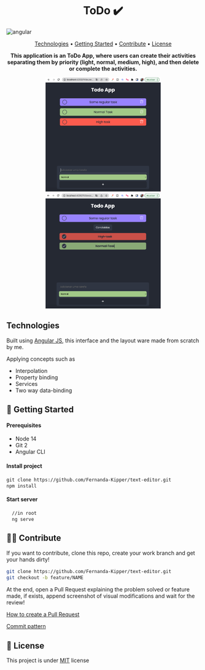 <h1 align="center" style="font-weight: bold;">ToDo ✔️</h1>

![angular](https://img.shields.io/badge/Angular-red?style=flat&logo=angular)

<p align="center">
 <a href="#tech">Technologies</a> • 
 <a href="#started">Getting Started</a> • 
 <a href="#contribute">Contribute</a> •
 <a href="#license">License</a>
</p>

<p align="center">
<b>This application is an ToDo App, where users can create their activities 
separating them by priority (light, normal, medium, high), and then delete or complete the activities.</b>
</p>

<p align="center">
  <img src="./.github/assets/readme-img-1.png" width="300px">
  <img src="./.github/assets/readme-img-2.png" width="300px">
</p>

<h2 id="tech">Technologies</h2>

Built using [Angular JS](https://docs.angularjs.org/guide/services), this interface and the layout ware made from scratch by me.

Applying concepts such as
- Interpolation
- Property binding
- Services
- Two way data-binding

<h2 id="started">🚀 Getting Started</h2>

<h4> Prerequisites</h4>

- Node 14
- Git 2
- Angular CLI

<h4>Install project</h4>

```
git clone https://github.com/Fernanda-Kipper/text-editor.git
npm install
```

<h4>Start server</h4>

```
  //in root
  ng serve
```

<h2 id="contribute">👩‍💻 Contribute</h2>

If you want to contribute, clone this repo, create your work branch and get your hands dirty!

```bash
git clone https://github.com/Fernanda-Kipper/text-editor.git
git checkout -b feature/NAME
```

 At the end, open a Pull Request explaining the problem solved or feature made, if exists, append screenshot of visual modifications and wait for the review!

[How to create a Pull Request](https://www.atlassian.com/br/git/tutorials/making-a-pull-request)

[Commit pattern](https://gist.github.com/joshbuchea/6f47e86d2510bce28f8e7f42ae84c716)


<h2 id="license">📃 License</h2>

This project is under [MIT](./.github/LICENSE) license



